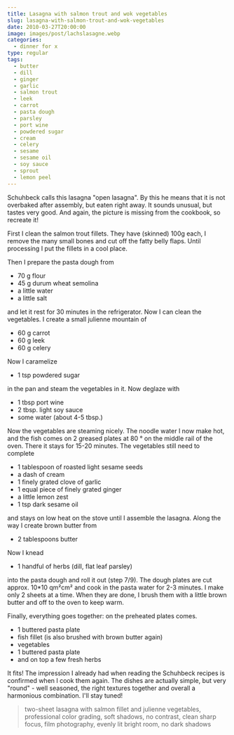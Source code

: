 ```yaml
---
title: Lasagna with salmon trout and wok vegetables
slug: lasagna-with-salmon-trout-and-wok-vegetables
date: 2010-03-27T20:00:00
image: images/post/lachslasagne.webp
categories: 
  - dinner for x
type: regular
tags: 
  - butter
  - dill
  - ginger
  - garlic
  - salmon trout
  - leek
  - carrot
  - pasta dough
  - parsley
  - port wine
  - powdered sugar
  - cream
  - celery
  - sesame
  - sesame oil
  - soy sauce
  - sprout
  - lemon peel
---
```


Schuhbeck calls this lasagna "open lasagna". By this he means that it is not overbaked after assembly, but eaten right away. It sounds unusual, but tastes very good. And again, the picture is missing from the cookbook, so recreate it!

First I clean the salmon trout fillets. They have (skinned) 100g each, I remove the many small bones and cut off the fatty belly flaps. Until processing I put the fillets in a cool place.

Then I prepare the pasta dough from

* 70 g flour 
* 45 g durum wheat semolina 
* a little water
* a little salt

and let it rest for 30 minutes in the refrigerator. 
Now I can clean the vegetables. I create a small julienne mountain of

* 60 g carrot 
* 60 g leek 
* 60 g celery

Now I caramelize

* 1 tsp powdered sugar

in the pan and steam the vegetables in it. Now deglaze with

* 1 tbsp port wine 
* 2 tbsp. light soy sauce 
* some water (about 4-5 tbsp.)

Now the vegetables are steaming nicely. The noodle water I now make hot, and the fish comes on 2 greased plates at 80 ° on the middle rail of the oven. There it stays for 15-20 minutes. The vegetables still need to complete

* 1 tablespoon of roasted light sesame seeds 
* a dash of cream 
* 1 finely grated clove of garlic 
* 1 equal piece of finely grated ginger 
* a little lemon zest 
* 1 tsp dark sesame oil

and stays on low heat on the stove until I assemble the lasagna. Along the way I create brown butter from

* 2 tablespoons butter

Now I knead

* 1 handful of herbs (dill, flat leaf parsley)

into the pasta dough and roll it out (step 7/9). The dough plates are cut approx. 10\*10 qm²cm² and cook in the pasta water for 2-3 minutes. I make only 2 sheets at a time. When they are done, I brush them with a little brown butter and off to the oven to keep warm.

Finally, everything goes together: on the preheated plates comes.

* 1 buttered pasta plate 
* fish fillet (is also brushed with brown butter again)
* vegetables 
* 1 buttered pasta plate 
* and on top a few fresh herbs

It fits! The impression I already had when reading the Schuhbeck recipes is confirmed when I cook them again. The dishes are actually simple, but very "round" - well seasoned, the right textures together and overall a harmonious combination. I'll stay tuned!

> two-sheet lasagna with salmon fillet and julienne vegetables, professional color grading, soft shadows, no contrast, clean sharp focus, film photography, evenly lit bright room, no dark shadows